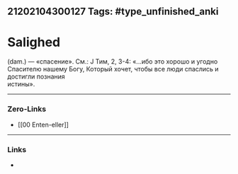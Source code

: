 21202104300127
Tags: #type_unfinished_anki 
---
# Salighed

(dam.) — «спасение». См.: J Тим, 2, 3-4: «...ибо это хорошо и угодно <br>Спасителю нашему Богу, Который хочет, чтобы все люди спаслись и достигли познания <br>истины». 

---
### Zero-Links
- [[00 Enten-eller]]
---
### Links
-